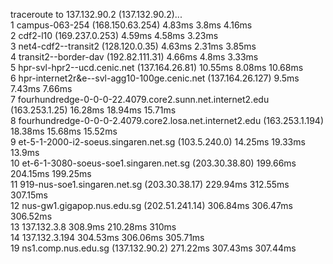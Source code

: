 traceroute to 137.132.90.2 (137.132.90.2)...<br>
1 campus-063-254 (168.150.63.254)  4.83ms  3.8ms  4.16ms<br>
2 cdf2-l10 (169.237.0.253)  4.59ms  4.58ms  3.23ms<br>
3 net4-cdf2--transit2 (128.120.0.35)  4.63ms  2.31ms  3.85ms<br>
4 transit2--border-dav (192.82.111.31)  4.66ms  4.8ms  3.33ms<br>
5 hpr-svl-hpr2--ucd.cenic.net (137.164.26.81)  10.55ms  8.08ms  10.68ms<br>
6 hpr-internet2r&e--svl-agg10-100ge.cenic.net (137.164.26.127)  9.5ms  7.43ms  7.66ms<br>
7 fourhundredge-0-0-0-22.4079.core2.sunn.net.internet2.edu (163.253.1.25)  16.28ms  18.94ms  15.71ms<br>
8 fourhundredge-0-0-0-2.4079.core2.losa.net.internet2.edu (163.253.1.194)  18.38ms  15.68ms  15.52ms<br>
9 et-5-1-2000-i2-soeus.singaren.net.sg (103.5.240.0)  14.25ms  19.33ms  13.9ms<br>
10 et-6-1-3080-soeus-soe1.singaren.net.sg (203.30.38.80)  199.66ms  204.15ms  199.25ms<br>
11 919-nus-soe1.singaren.net.sg (203.30.38.17)  229.94ms  312.55ms  307.15ms<br>
12 nus-gw1.gigapop.nus.edu.sg (202.51.241.14)  306.84ms  306.47ms  306.52ms<br>
13 137.132.3.8  308.9ms  210.28ms  310ms<br>
14 137.132.3.194  304.53ms  306.06ms  305.71ms<br>
19 ns1.comp.nus.edu.sg (137.132.90.2)  271.22ms  307.43ms  307.44ms<br>